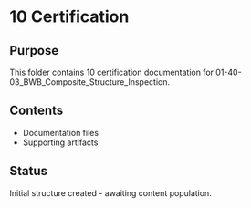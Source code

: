 # 10 Certification

## Purpose
This folder contains 10 certification documentation for 01-40-03_BWB_Composite_Structure_Inspection.

## Contents
- Documentation files
- Supporting artifacts

## Status
Initial structure created - awaiting content population.
